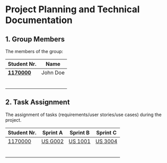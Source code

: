 # Project Planning and Technical Documentation

## 1. Group Members

The members of the group:

| Student Nr.	                     | Name			  |
|----------------------------------|----------|
| **[1170000](1170000/readme.md)** | John Doe |
|                                  | 						   |
|                                  | 						   |
|                                  | 						   |
|                                  | 						   |
|                                  | 						   |
|                                  | 						   |


## 2. Task Assignment

The assignment of tasks (requirements/user stories/use cases) during the project.

| Student Nr.	                 | Sprint A                     | Sprint B                     | Sprint C                     |
|------------------------------|------------------------------|------------------------------|------------------------------|
| [1170000](1170000/readme.md) | [US G002](us_g002/readme.md) | [US 1001](us_1001/readme.md) | [US 3004](us_3004/readme.md) |
| 	                            |                              |                              |                              |
| 	                            |                              |                              |                              |
| 	                            |                              |                              |                              |
| 	                            |                              |                              |                              |
| 	                            |                              |                              |                              |
| 	                            |                              |                              |                              |